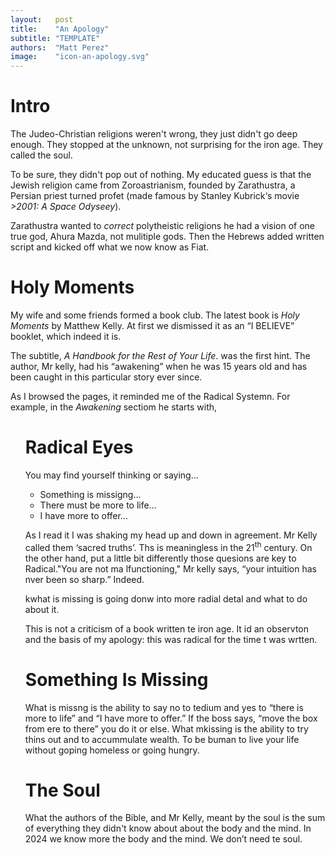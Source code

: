 ```yaml
---
layout:   post
title:    "An Apology"
subtitle: "TEMPLATE"
authors:  "Matt Perez"
image:    "icon-an-apology.svg"
---
```


<div style='display:none; '>
 <p>The Judeo-Christian religions weren't wrong, they just didn't go deep enough.</p>
</div>

<h1>Intro</h1>
 <p>The Judeo-Christian religions weren't wrong, they just didn't go deep enough. They stopped at the unknown, not surprising for the iron age. They called the soul.</p>
 <p>To be sure, they didn't pop out of nothing. My educated guess is that the Jewish religion came from Zoroastrianism, founded by Zarathustra, a Persian priest turned profet (made famous by Stanley Kubrick&lsquo;s movie <em>>2001: A Space Odyseey</em>).</p>
 <p>Zarathustra wanted to <em>correct</em> polytheistic religions he had a vision of one true god, Ahura Mazda, not mulitiple gods. Then the Hebrews added written script and kicked off what we now know as Fiat.</p>

<h1>Holy Moments</h1>
 <p>My wife and some friends formed a book club. The latest book is <em>Holy Moments</em> by Matthew Kelly. At first we dismissed it as an &ldquo;I BELIEVE&rdquo; booklet, which indeed it is.</p>
 <p>The subtitle, <em>A Handbook for the Rest of Your Life</em>. was the first hint. The author, Mr kelly, had his &ldquo;awakening&rdquo; when he was 15 years old and has been caught in this particular story ever since.</p>

 <p>As I browsed the pages, it reminded me of the Radical Systemn. For example, in the <em>Awakening</em> sectiom he starts with,</p>
  <ul>
<h1>Radical Eyes</h1>
   You may find yourself thinking or saying&hellip;
  <ul>
   <li>Something is missigng&hellip;</li>
   <li>There must be more to life&hellip;</li>
   <li>I have more to offer&hellip;</li>
 </ul>
 <p>As I read it I was shaking my head up and down in agreement. Mr Kelly called them &lsquo;sacred truths&rsquo;. Ths is meaningless in the 21<sup>th</sup> century. On the other hand, put a little bit differently those quesions are key to Radical."You are not ma lfunctioning," Mr kelly says, &ldquo;your intuition has nver been so sharp.&rdquo; Indeed.</p>
 <p>kwhat is missing is going donw into more radial detal and what to do about it.</p>
 <p>This is not a criticism of a book written  te iron age. It id an observton and the basis of my apology: this was radical for the time t was wrtten.</p>

 <h1>Something Is Missing</h1>
  <p>What is missng is the ability to say no to tedium and yes to &ldquo;there is more to life&rdquo; and &ldquo;I have more to offer.&rdquo; If the boss says, &ldquo;move the box from ere to there&rdquo; you do it or else. What mkissing is the ability to try thins out and to accummulate wealth. To be buman to live your life without goping homeless or going hungry.</p>

<h1>The Soul</h1>
   <p>What the authors of the Bible, and Mr Kelly, meant by the soul is the sum of everything they didn't know about about the body and the mind. In 2024 we know more the body and the mind. We don&rsquo;t need te soul.</p>